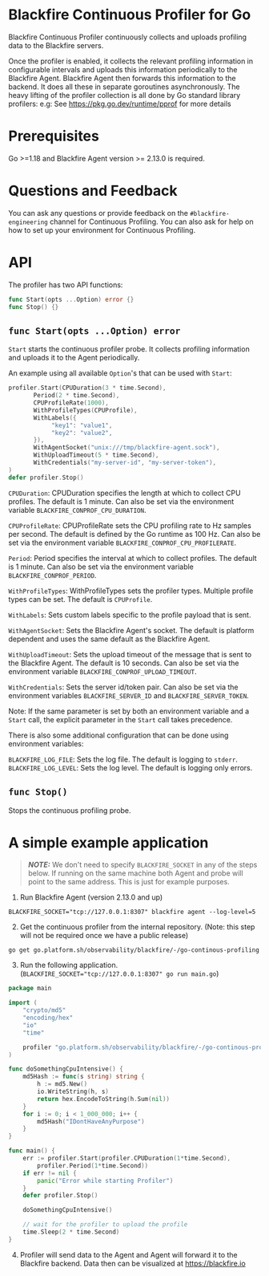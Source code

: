 # Blackfire Continuous Profiler for Go

Blackfire Continuous Profiler continuously collects and uploads profiling data to the Blackfire servers.

Once the profiler is enabled, it collects the relevant profiling information in configurable intervals and uploads this information periodically to the Blackfire Agent. Blackfire Agent then forwards this information to the backend. It does all these in separate goroutines asynchronously. The heavy lifting of the profiler collection is all done by Go standard library profilers: e.g: See https://pkg.go.dev/runtime/pprof for more details

# Prerequisites

Go >=1.18 and Blackfire Agent version >= 2.13.0 is required.

# Questions and Feedback

You can ask any questions or provide feedback on the `#blackfire-engineering` channel for Continuous Profiling. 
You can also ask for help on how to set up your environment for Continuous Profiling.

# API

The profiler has two API functions:

```go
func Start(opts ...Option) error {}
func Stop() {}
```

## `func Start(opts ...Option) error`

`Start` starts the continuous profiler probe. It collects profiling information and uploads
it to the Agent periodically.

An example using all available `Option`'s that can be used with `Start`:

```go
profiler.Start(CPUDuration(3 * time.Second), 
       Period(2 * time.Second),
       CPUProfileRate(1000),
       WithProfileTypes(CPUProfile),
       WithLabels({
            "key1": "value1",
            "key2": "value2",
       }),
       WithAgentSocket("unix:///tmp/blackfire-agent.sock"),
       WithUploadTimeout(5 * time.Second),
       WithCredentials("my-server-id", "my-server-token"),
)
defer profiler.Stop()
```

`CPUDuration`: CPUDuration specifies the length at which to collect CPU profiles. 
The default is 1 minute. Can also be set via the environment variable `BLACKFIRE_CONPROF_CPU_DURATION`.

`CPUProfileRate`: CPUProfileRate sets the CPU profiling rate to Hz samples per second. 
The default is defined by the Go runtime as 100 Hz. Can also be set via the environment 
variable `BLACKFIRE_CONPROF_CPU_PROFILERATE`.

`Period`: Period specifies the interval at which to collect profiles. The default is 1 minute. 
Can also be set via the environment variable `BLACKFIRE_CONPROF_PERIOD`.

`WithProfileTypes`: WithProfileTypes sets the profiler types. Multiple profile types can be set.
The default is `CPUProfile`.

`WithLabels`: Sets custom labels specific to the profile payload that is sent.

`WithAgentSocket`: Sets the Blackfire Agent's socket. The default is platform dependent 
and uses the same default as the Blackfire Agent.

`WithUploadTimeout`: Sets the upload timeout of the message that is sent to the Blackfire Agent. 
The default is 10 seconds. Can also be set via the environment variable `BLACKFIRE_CONPROF_UPLOAD_TIMEOUT`.

`WithCredentials`: Sets the server id/token pair. Can also be set via the environment variables
`BLACKFIRE_SERVER_ID` and `BLACKFIRE_SERVER_TOKEN`.

Note:
If the same parameter is set by both an environment variable and a `Start` call, the explicit 
parameter in the `Start` call takes precedence.

There is also some additional configuration that can be done using environment variables:

`BLACKFIRE_LOG_FILE`: Sets the log file. The default is logging to `stderr`.
`BLACKFIRE_LOG_LEVEL`: Sets the log level. The default is logging only errors.

## `func Stop()`

Stops the continuous profiling probe.

# A simple example application

> **_NOTE:_**
We don't need to specify `BLACKFIRE_SOCKET` in any of the steps below. If running on the same 
machine both Agent and probe will point to the same address. This is just for example purposes.

1. Run Blackfire Agent (version 2.13.0 and up)

```
BLACKFIRE_SOCKET="tcp://127.0.0.1:8307" blackfire agent --log-level=5
```

2. Get the continuous profiler from the internal repository. 
(Note: this step will not be required once we have a public release)

```
go get go.platform.sh/observability/blackfire/-/go-continous-profiling
```

3. Run the following application. (`BLACKFIRE_SOCKET="tcp://127.0.0.1:8307" go run main.go`)


```go
package main

import (
	"crypto/md5"
	"encoding/hex"
	"io"
	"time"

	profiler "go.platform.sh/observability/blackfire/-/go-continous-profiling"
)

func doSomethingCpuIntensive() {
	md5Hash := func(s string) string {
		h := md5.New()
		io.WriteString(h, s)
		return hex.EncodeToString(h.Sum(nil))
	}
	for i := 0; i < 1_000_000; i++ {
		md5Hash("IDontHaveAnyPurpose")
	}
}

func main() {
	err := profiler.Start(profiler.CPUDuration(1*time.Second),
		profiler.Period(1*time.Second))
	if err != nil {
		panic("Error while starting Profiler")
	}
	defer profiler.Stop()

	doSomethingCpuIntensive()

	// wait for the profiler to upload the profile
	time.Sleep(2 * time.Second)
}
```

4. Profiler will send data to the Agent and Agent will forward it to the Blackfire 
backend. Data then can be visualized at https://blackfire.io
